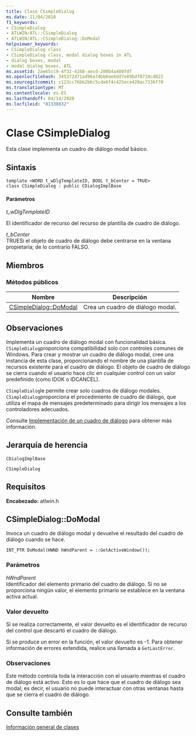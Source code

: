```yaml
---
title: Clase CSimpleDialog
ms.date: 11/04/2016
f1_keywords:
- CSimpleDialog
- ATLWIN/ATL::CSimpleDialog
- ATLWIN/ATL::CSimpleDialog::DoModal
helpviewer_keywords:
- CSimpleDialog class
- CSimpleDialog class, modal dialog boxes in ATL
- dialog boxes, modal
- modal dialog boxes, ATL
ms.assetid: 2ae65cc9-4f32-4168-aecd-200b4a480fdf
ms.openlocfilehash: 345372d71ad96a74bb0ae6dd7e89bdf0724cd822
ms.sourcegitcommit: c123cc76bb2b6c5cde6f4c425ece420ac733bf70
ms.translationtype: MT
ms.contentlocale: es-ES
ms.lasthandoff: 04/14/2020
ms.locfileid: "81330832"
---
```

# <a name="csimpledialog-class"></a>Clase CSimpleDialog

Esta clase implementa un cuadro de diálogo modal básico.

## <a name="syntax"></a>Sintaxis

```
template <WORD t_wDlgTemplateID, BOOL t_bCenter = TRUE>
class CSimpleDialog : public CDialogImplBase
```

#### <a name="parameters"></a>Parámetros

*t_wDlgTemplateID*

El identificador de recurso del recurso de plantilla de cuadro de diálogo.

*t_bCenter*<br/>
TRUESi el objeto de cuadro de diálogo debe centrarse en la ventana propietaria; de lo contrario FALSO.

## <a name="members"></a>Miembros

### <a name="public-methods"></a>Métodos públicos

|Nombre|Descripción|
|----------|-----------------|
|[CSimpleDialog::DoModal](#domodal)|Crea un cuadro de diálogo modal.|

## <a name="remarks"></a>Observaciones

Implementa un cuadro de diálogo modal con funcionalidad básica. `CSimpleDialog`proporciona compatibilidad solo con controles comunes de Windows. Para crear y mostrar un cuadro de diálogo modal, cree una instancia de esta clase, proporcionando el nombre de una plantilla de recursos existente para el cuadro de diálogo. El objeto de cuadro de diálogo se cierra cuando el usuario hace clic en cualquier control con un valor predefinido (como IDOK o IDCANCEL).

`CSimpleDialog`le permite crear solo cuadros de diálogo modales. `CSimpleDialog`proporciona el procedimiento de cuadro de diálogo, que utiliza el mapa de mensajes predeterminado para dirigir los mensajes a los controladores adecuados.

Consulte [Implementación de un cuadro de diálogo](../../atl/implementing-a-dialog-box.md) para obtener más información.

## <a name="inheritance-hierarchy"></a>Jerarquía de herencia

`CDialogImplBase`

`CSimpleDialog`

## <a name="requirements"></a>Requisitos

**Encabezado:** atlwin.h

## <a name="csimpledialogdomodal"></a><a name="domodal"></a>CSimpleDialog::DoModal

Invoca un cuadro de diálogo modal y devuelve el resultado del cuadro de diálogo cuando se hace.

```
INT_PTR DoModal(HWND hWndParent = ::GetActiveWindow());
```

### <a name="parameters"></a>Parámetros

*hWndParent*<br/>
Identificador del elemento primario del cuadro de diálogo. Si no se proporciona ningún valor, el elemento primario se establece en la ventana activa actual.

### <a name="return-value"></a>Valor devuelto

Si se realiza correctamente, el valor devuelto es el identificador de recurso del control que descartó el cuadro de diálogo.

Si se produce un error en la función, el valor devuelto es -1. Para obtener información de errores extendida, realice una llamada a `GetLastError`.

### <a name="remarks"></a>Observaciones

Este método controla toda la interacción con el usuario mientras el cuadro de diálogo está activo. Esto es lo que hace que el cuadro de diálogo sea modal; es decir, el usuario no puede interactuar con otras ventanas hasta que se cierra el cuadro de diálogo.

## <a name="see-also"></a>Consulte también

[Información general de clases](../../atl/atl-class-overview.md)
